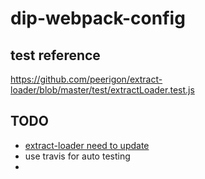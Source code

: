 # dip-webpack-config

## test reference
https://github.com/peerigon/extract-loader/blob/master/test/extractLoader.test.js

## TODO
- [extract-loader need to update](https://github.com/peerigon/extract-loader/pull/19)
- use travis for auto testing
- 